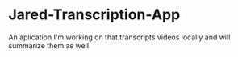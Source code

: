 # Jared-Transcription-App
An aplication I'm working on that transcripts videos locally and will summarize them as well
